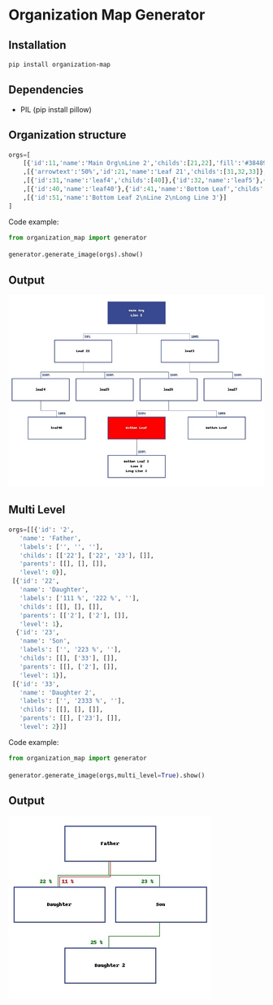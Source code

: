 # Organization Map Generator

## Installation

```sh
pip install organization-map
```

## Dependencies

* PIL (pip install pillow)

## Organization structure
```python
orgs=[
    [{'id':11,'name':'Main Org\nLine 2','childs':[21,22],'fill':'#384891','color':'white'}]
    ,[{'arrowtext':'50%','id':21,'name':'Leaf 21','childs':[31,32,33]},{'id':22,'name':'leaf3','childs':[34]}]
    ,[{'id':31,'name':'leaf4','childs':[40]},{'id':32,'name':'leaf5'},{'id':33,'name':'leaf6','childs':[41,42]},{'id':34,'name':'leaf7'}]
    ,[{'id':40,'name':'leaf40'},{'id':41,'name':'Bottom Leaf','childs':[51],'fill':'red','color':'white'},{'id':42,'name':'Bottom Leaf'}]
    ,[{'id':51,'name':'Bottom Leaf 2\nLine 2\nLong Line 3'}]
]
```

Code example:

```python
from organization_map import generator

generator.generate_image(orgs).show()
```

## Output

![Screenshot](https://raw.githubusercontent.com/snuids/organization_map/master/media/Example.jpg?raw=true "Screenshot")

## Multi Level
```python
orgs=[[{'id': '2',
   'name': 'Father',
   'labels': ['', '', ''],
   'childs': [['22'], ['22', '23'], []],
   'parents': [[], [], []],
   'level': 0}],
 [{'id': '22',
   'name': 'Daughter',
   'labels': ['111 %', '222 %', ''],
   'childs': [[], [], []],
   'parents': [['2'], ['2'], []],
   'level': 1},
  {'id': '23',
   'name': 'Son',
   'labels': ['', '223 %', ''],
   'childs': [[], ['33'], []],
   'parents': [[], ['2'], []],
   'level': 1}],
 [{'id': '33',
   'name': 'Daughter 2',
   'labels': ['', '2333 %', ''],
   'childs': [[], [], []],
   'parents': [[], ['23'], []],
   'level': 2}]]
```

Code example:

```python
from organization_map import generator

generator.generate_image(orgs,multi_level=True).show()
```

## Output

![Screenshot](https://raw.githubusercontent.com/snuids/organization_map/master/media/Example2.jpg?raw=true "Screenshot")

